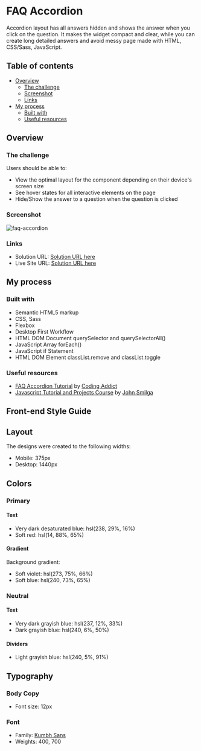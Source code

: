 # FAQ Accordion

Accordion layout has all answers hidden and shows the answer when you click on the question. It makes the widget compact and clear, while you can create long detailed answers and avoid messy page made with HTML, CSS/Sass, JavaScript.

## Table of contents

- [Overview](#overview)
  - [The challenge](#the-challenge)
  - [Screenshot](#screenshot)
  - [Links](#links)
- [My process](#my-process)
  - [Built with](#built-with)
  - [Useful resources](#useful-resources)

## Overview

### The challenge

Users should be able to:

- View the optimal layout for the component depending on their device's screen size
- See hover states for all interactive elements on the page
- Hide/Show the answer to a question when the question is clicked

### Screenshot

![faq-accordion](https://user-images.githubusercontent.com/20262557/187940544-c3025a77-f3f1-41e9-90e4-fb0b7241a6b5.PNG)

### Links

- Solution URL: [Solution URL here](https://github.com/joemar-ceneza/faq-accordion)
- Live Site URL: [Solution URL here](https://joemar-ceneza.github.io/faq-accordion/)

## My process

### Built with

- Semantic HTML5 markup
- CSS, Sass
- Flexbox
- Desktop First Workflow
- HTML DOM Document querySelector and querySelectorAll()
- JavaScript Array forEach()
- JavaScript if Statement
- HTML DOM Element classList.remove and classList.toggle

### Useful resources

- [FAQ Accordion Tutorial](https://www.youtube.com/watch?v=c5SIG7Ie0dM&t=421s) by [Coding Addict](https://www.youtube.com/channel/UCMZFwxv5l-XtKi693qMJptA)
- [Javascript Tutorial and Projects Course](https://www.udemy.com/course/javascript-tutorial-for-beginners-w/) by [John Smilga](https://www.johnsmilga.com/)
  
## Front-end Style Guide

## Layout

The designs were created to the following widths:

- Mobile: 375px
- Desktop: 1440px

## Colors

### Primary

#### Text

- Very dark desaturated blue: hsl(238, 29%, 16%)
- Soft red: hsl(14, 88%, 65%)

#### Gradient

Background gradient:

- Soft violet: hsl(273, 75%, 66%)
- Soft blue: hsl(240, 73%, 65%)

### Neutral

#### Text

- Very dark grayish blue: hsl(237, 12%, 33%)
- Dark grayish blue: hsl(240, 6%, 50%)

#### Dividers

- Light grayish blue: hsl(240, 5%, 91%)

## Typography

### Body Copy

- Font size: 12px

### Font

- Family: [Kumbh Sans](https://fonts.google.com/specimen/Kumbh+Sans)
- Weights: 400, 700 
